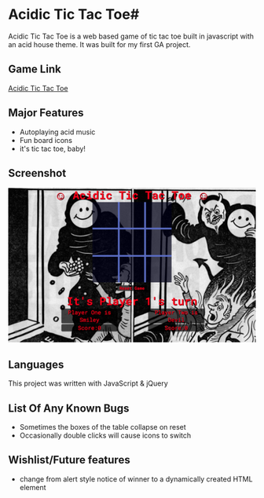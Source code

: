 # Acidic Tic Tac Toe#

Acidic Tic Tac Toe is a web based game of tic tac toe built in javascript
with an acid house theme.
It was built for my first GA project.

## Game Link
[Acidic Tic Tac Toe](https://hluscombe.github.io/project0/)

## Major Features
* Autoplaying acid music
* Fun board icons
* it's tic tac toe, baby!

## Screenshot

![acidtictactoe](images/readmescreenshot.png)

## Languages

This project was written with JavaScript & jQuery

## List Of Any Known Bugs

* Sometimes the boxes of the table collapse on reset
* Occasionally double clicks will cause icons to switch

## Wishlist/Future features

* change from alert style notice of winner to a dynamically created HTML element
